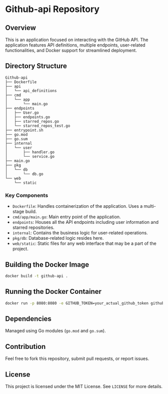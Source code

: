 # Github-api Repository

## Overview

This is an application focused on interacting with the GitHub API. The application features API definitions, multiple endpoints, user-related functionalities, and Docker support for streamlined deployment.

## Directory Structure

```plaintext
Github-api
├── Dockerfile
├── api
│   └── api_definitions
├── cmd
│   └── app
│       └── main.go
├── endpoints
│   ├── User.go
│   ├── endpoints.go
│   ├── starred_repos.go
│   └── starred_repos_test.go
├── entrypoint.sh
├── go.mod
├── go.sum
├── internal
│   └── user
│       ├── handler.go
│       └── service.go
├── main.go
├── pkg
│   └── db
│       └── db.go
└── web
    └── static
```

### Key Components

- `Dockerfile`: Handles containerization of the application. Uses a multi-stage build.
- `cmd/app/main.go`: Main entry point of the application.
- `endpoints`: Houses all the API endpoints including user information and starred repositories.
- `internal`: Contains the business logic for user-related operations.
- `pkg/db`: Database-related logic resides here.
- `web/static`: Static files for any web interface that may be a part of the project.

## Building the Docker Image

```bash
docker build -t github-api .
```

## Running the Docker Container

```bash
docker run -p 8080:8080 -e GITHUB_TOKEN=your_actual_github_token github-api
```

## Dependencies

Managed using Go modules (`go.mod` and `go.sum`).

## Contribution

Feel free to fork this repository, submit pull requests, or report issues.

## License

This project is licensed under the MIT License. See `LICENSE` for more details.

